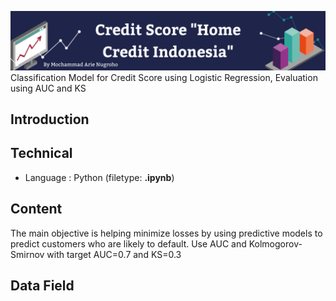 ![This is an image](https://github.com/arienugroho050396/Credit-Score-HCI/blob/main/header.png)
Classification Model for Credit Score using Logistic Regression, Evaluation using AUC and KS 
## Introduction

## Technical 
- Language : Python (filetype: **.ipynb**)

## Content 
The main objective is helping minimize losses by using predictive models to predict customers who are likely to default. Use AUC and Kolmogorov-Smirnov with target AUC=0.7 and KS=0.3 
 
## Data Field 

  
 
 
